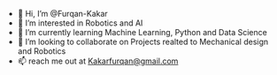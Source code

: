 - 👋 Hi, I’m @Furqan-Kakar
- 👀 I’m interested in Robotics and AI
- 🌱 I’m currently learning Machine Learning, Python and Data Science
- 💞️ I’m looking to collaborate on Projects realted to Mechanical design and Robotics
- 📫 reach me out at Kakarfurqan@gmail.com


<!---
Furqan-Kakar/Furqan-Kakar is a ✨ special ✨ repository because its `README.md` (this file) appears on your GitHub profile.
You can click the Preview link to take a look at your changes.
--->
